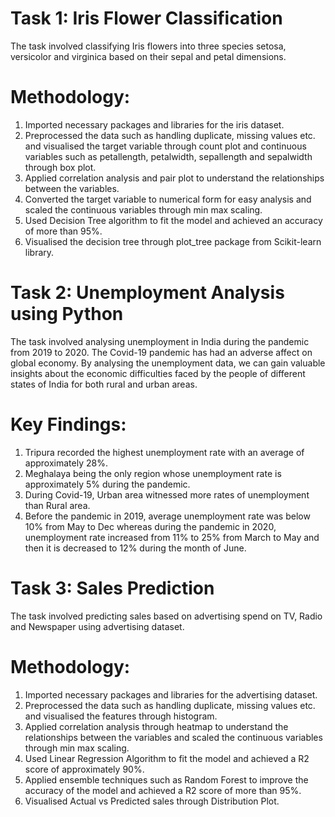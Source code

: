 # Task 1: Iris Flower Classification
The task involved classifying Iris flowers into three species setosa, versicolor and virginica based on their sepal and petal dimensions.
# Methodology:
1) Imported necessary packages and libraries for the iris dataset.
2) Preprocessed the data such as handling duplicate, missing values etc. and visualised the target variable through count plot and continuous variables such as petallength, petalwidth, sepallength and sepalwidth through box plot.
3) Applied correlation analysis and pair plot to understand the relationships between the variables.
4) Converted the target variable to numerical form for easy analysis and scaled the continuous variables through min max scaling.
5) Used Decision Tree algorithm to fit the model and achieved an accuracy of more than 95%.
6) Visualised the decision tree through plot_tree package from Scikit-learn library.
# Task 2: Unemployment Analysis using Python
The task involved analysing unemployment in India during the pandemic from 2019 to 2020. The Covid-19 pandemic has had an adverse affect on global economy. By analysing the unemployment data, we can gain valuable insights about the economic difficulties faced by the people of different states of India for both rural and urban areas.
# Key Findings:
1) Tripura recorded the highest unemployment rate with an average of approximately 28%.
2) Meghalaya being the only region whose unemployment rate is approximately 5% during the pandemic.
3) During Covid-19, Urban area witnessed more rates of unemployment than Rural area.
4) Before the pandemic in 2019, average unemployment rate was below 10% from May to Dec whereas during the pandemic in 2020, unemployment rate increased from 11% to 25% from 
   March to May and then it is decreased to 12% during the month of June.
# Task 3: Sales Prediction
The task involved predicting sales based on advertising spend on TV, Radio and Newspaper using advertising dataset.
# Methodology:
1) Imported necessary packages and libraries for the advertising dataset.
2) Preprocessed the data such as handling duplicate, missing values etc. and visualised the features through histogram.
3) Applied correlation analysis through heatmap to understand the relationships between the variables and scaled the continuous variables through min max scaling.
4) Used Linear Regression Algorithm to fit the model and achieved a R2 score of approximately 90%.
5) Applied ensemble techniques such as Random Forest to improve the accuracy of the model and achieved a R2 score of more than 95%.
6) Visualised Actual vs Predicted sales through Distribution Plot.

